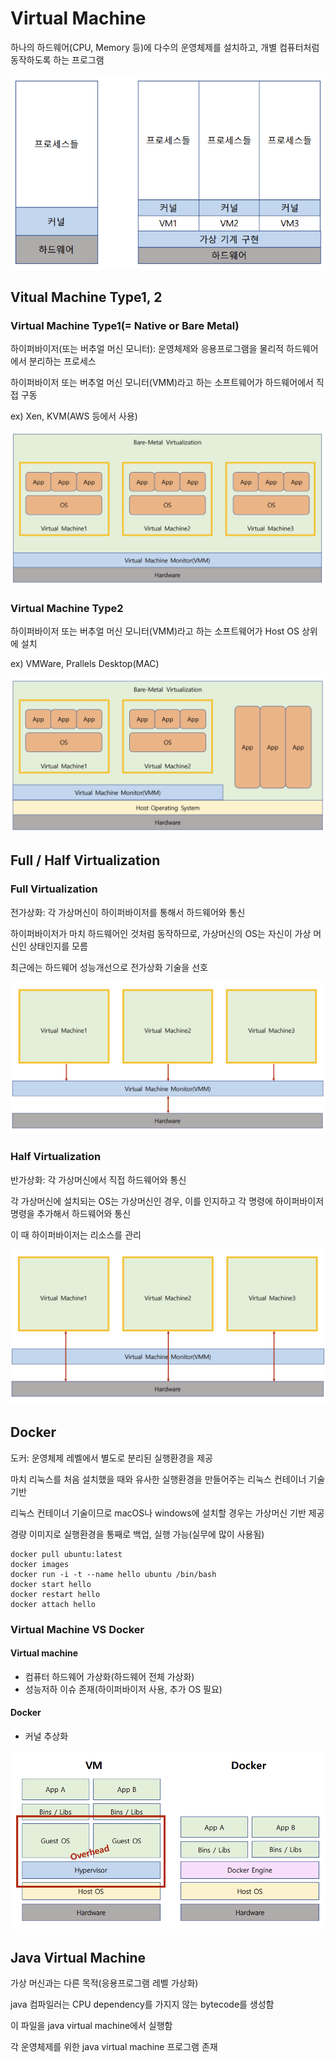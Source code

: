 # Virtual Machine

하나의 하드웨어(CPU, Memory 등)에 다수의 운영체제를 설치하고, 개별 컴퓨터처럼 동작하도록 하는 프로그램

![vm](../images/ch8-1_vm.png)



## Vitual Machine Type1, 2

### Virtual Machine Type1(= Native or Bare Metal)

하이퍼바이저(또는 버추얼 머신 모니터): 운영체제와 응용프로그램을 물리적 하드웨어에서 분리하는 프로세스

하이퍼바이저 또는 버추얼 머신 모니터(VMM)라고 하는 소프트웨어가 하드웨어에서 직접 구동

 ex)  Xen, KVM(AWS 등에서 사용)

![vm type1](../images/ch8-1_vm_type1.png)



### Virtual Machine Type2

하이퍼바이저 또는 버추얼 머신 모니터(VMM)라고 하는 소프트웨어가 Host OS 상위에 설치

ex) VMWare, Prallels Desktop(MAC)

![vm type2](../images/ch8-1_vm_type2.png)



## Full / Half Virtualization

### Full Virtualization

전가상화: 각 가상머신이 하이퍼바이저를 통해서 하드웨어와 통신

하이퍼바이저가 마치 하드웨어인 것처럼 동작하므로, 가상머신의 OS는 자신이 가상 머신인 상태인지를 모름

최근에는 하드웨어 성능개선으로 전가상화 기술을 선호

![full virtualization](../images/ch8-1_full_virtualization.png)



### Half Virtualization

반가상화: 각 가상머신에서 직접 하드웨어와 통신

각 가상머신에 설치되는 OS는 가상머신인 경우, 이를 인지하고 각 명령에 하이퍼바이저 명령을 추가해서 하드웨어와 통신

이 때 하이퍼바이저는 리소스를 관리

![half virtualization](../images/ch8-1_half_virtualization.png)



## Docker

도커: 운영체제 레벨에서 별도로 분리된 실행환경을 제공

마치 리눅스를 처음 설치했을 때와 유사한 실행환경을 만들어주는 리눅스 컨테이너 기술 기반

리눅스 컨테이너 기술이므로 macOS나 windows에 설치할 경우는 가상머신 기반 제공

경량 이미지로 실행환경을 통째로 백업, 실행 가능(실무에 많이 사용됨)

```
docker pull ubuntu:latest
docker images
docker run -i -t --name hello ubuntu /bin/bash
docker start hello
docker restart hello
docker attach hello
```



### Virtual Machine VS Docker

#### Virtual machine

- 컴퓨터 하드웨어 가상화(하드웨어 전체 가상화)
- 성능저하 이슈 존재(하이퍼바이저 사용, 추가 OS 필요)



#### Docker

- 커널 추상화

![vm vs docker](../images/ch8-1_vm_vs_docker.png)



## Java Virtual Machine

가상 머신과는 다른 목적(응용프로그램 레벨 가상화)

java 컴파일러는 CPU dependency를 가지지 않는 bytecode를 생성함

이 파일을 java virtual machine에서 실행함

각 운영체제를 위한 java virtual machine 프로그램 존재